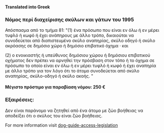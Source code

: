 #### **Translated into Greek**

### Νόμος περί διαχείρισης σκύλων και γάτων του 1995

Απόσπασμα από το τμήμα 81:
"(1) ένα πρόσωπο που είναι εν όλω ή εν μέρει τυφλό ή κωφό ή έχει ανάπηρους με άλλο τρόπο, δικαιούται να συνοδεύεται από διαπιστευμένο σκύλο αναπηρίας, σκύλο οδηγό ή σκύλο ακρόασης σε δημόσιο χώρο ή δημόσιο επιβατικό όχημα · και

(2) ο ενοικιαστής ή υπεύθυνος δημόσιου χώρου ή δημόσιου επιβατικού οχήματος δεν πρέπει να αρνηθεί την πρόσβαση στον τόπο ή το όχημα σε πρόσωπο το οποίο είναι εν όλω ή εν μέρει τυφλό ή κωφό ή έχει αναπηρία με άλλο τρόπο για τον λόγο ότι το άτομο συνοδεύεται από σκύλο αναπηρίας, σκύλο-οδηγό ή σκύλο ακοής. "

#### Μέγιστο πρόστιμο για παραβίαση νόμου: 250 €

### Εξαιρέσεις:
Δεν είναι παράνομο να ζητηθεί από ένα άτομο με ζώο βοήθειας να αποδείξει ότι ο σκύλος του είναι ζώο βοήθειας.

For more information visit [dog-guide-access-legislation](https://www.bca.org.au/dog-guide-access-legislation/)